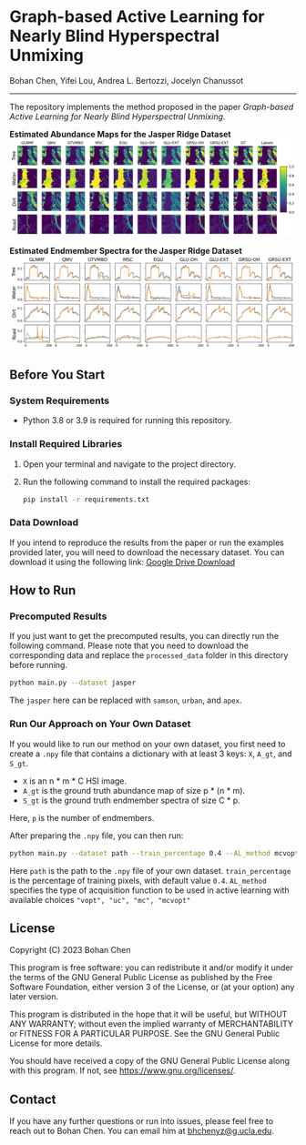 # Graph-based Active Learning for Nearly Blind Hyperspectral Unmixing
Bohan Chen, Yifei Lou, Andrea L. Bertozzi, Jocelyn Chanussot
___________

The repository implements the method proposed in the paper *Graph-based Active Learning for Nearly Blind Hyperspectral Unmixing*.

**Estimated Abundance Maps for the Jasper Ridge Dataset**
![Estimated Abundance Maps](jasper_A.jpg)

**Estimated Endmember Spectra for the Jasper Ridge Dataset**
![Estimated Endmember Spectra](jasper_S.jpg)

## Before You Start

### System Requirements
- Python 3.8 or 3.9 is required for running this repository.

### Install Required Libraries
1. Open your terminal and navigate to the project directory.
2. Run the following command to install the required packages:

    ```bash
    pip install -r requirements.txt
    ```

### Data Download
If you intend to reproduce the results from the paper or run the examples provided later, you will need to download the necessary dataset. You can download it using the following link:
[Google Drive Download](https://drive.google.com/uc?export=download&id=1jnM-g4WErsObOQEgjg8onj-M8j8ooopq)

## How to Run

### Precomputed Results
If you just want to get the precomputed results, you can directly run the following command. Please note that you need to download the corresponding data and replace the `processed_data` folder in this directory before running.
```bash
python main.py --dataset jasper
```
The `jasper` here can be replaced with `samson`, `urban`, and `apex`.

### Run Our Approach on Your Own Dataset
If you would like to run our method on your own dataset, you first need to create a `.npy` file that contains a dictionary with at least 3 keys: `X`, `A_gt`, and `S_gt`.

- `X` is an n * m * C HSI image.
- `A_gt` is the ground truth abundance map of size p * (n * m).
- `S_gt` is the ground truth endmember spectra of size C * p.

Here, `p` is the number of endmembers.

After preparing the `.npy` file, you can then run:

```bash
python main.py --dataset path --train_percentage 0.4 --AL_method mcvopt
```

Here `path` is the path to the `.npy` file of your own dataset. `train_percentage` is the percentage of training pixels, with default value `0.4`. `AL_method` specifies the type of acquisition function to be used in active learning with available choices `"vopt", "uc", "mc", "mcvopt"`

## License
Copyright (C) 2023 Bohan Chen

This program is free software: you can redistribute it and/or modify
it under the terms of the GNU General Public License as published by
the Free Software Foundation, either version 3 of the License, or
(at your option) any later version.

This program is distributed in the hope that it will be useful,
but WITHOUT ANY WARRANTY; without even the implied warranty of
MERCHANTABILITY or FITNESS FOR A PARTICULAR PURPOSE.  See the
GNU General Public License for more details.

You should have received a copy of the GNU General Public License
along with this program.  If not, see <https://www.gnu.org/licenses/>.

## Contact
If you have any further questions or run into issues, please feel free to reach out to Bohan Chen. You can email him at [bhchenyz@g.ucla.edu](mailto:bhchenyz@g.ucla.edu).
